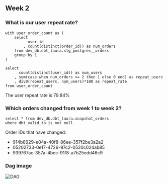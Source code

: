 ## Week 2

### What is our user repeat rate?

```
with user_order_count as (
    select
          user_id
        , count(distinct(order_id)) as num_orders
    from dev_db.dbt_laura.stg_postgres__orders
    group by 1
)

select
      count(distinct(user_id)) as num_users
    , sum(case when num_orders >= 2 then 1 else 0 end) as repeat_users
    , div0(repeat_users, num_users)*100 as repeat_rate
from user_order_count
```

The user repeat rate is 79.84%

### Which orders changed from week 1 to week 2? 

```
select * from dev_db.dbt_laura.snapshot_orders 
where dbt_valid_to is not null
```

Order IDs that have changed:
* 914b8929-e04a-40f8-86ee-357f2be3a2a2
* 05202733-0e17-4726-97c2-0520c024ab85
* 939767ac-357a-4bec-91f8-a7b25edd46c9

### Dag image

![DAG](https://user-images.githubusercontent.com/111754475/195904300-fb08bd91-ed52-4185-bed8-88bf14ae33a9.PNG)

